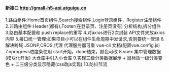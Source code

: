 #### 新接口 http://gmall-h5-api.atguigu.cn 
1.路由组件:Home首页组件,Search搜索组件,Login登录组件，Register注册组件
2.非路由组件:Header(都有),Footer(在登录页、注册页没有) 分析结构,拆分组件
3.路由基本配置和 push replace的重写
4.对axios进行2次封装 API文件夹放axios内容
5.接口统一管理:如果项目小可以在组件生命周期中发请求,否则要统一管理
6.解决跨域 JSONP,CROS,代理 代理服务器可看 vue-cli 文档(配置vue.config.js)
7.nprogress进度条使用 start开始，done结束，颜色可改
8.vuex 集中管理数据 (模块化开发) 大仓库中引入小仓库
9.实现三级分类数据展示 + 鼠标放一级分类变色 + 二三级分类显示隐藏(css改js实现)
10.防抖节流 

